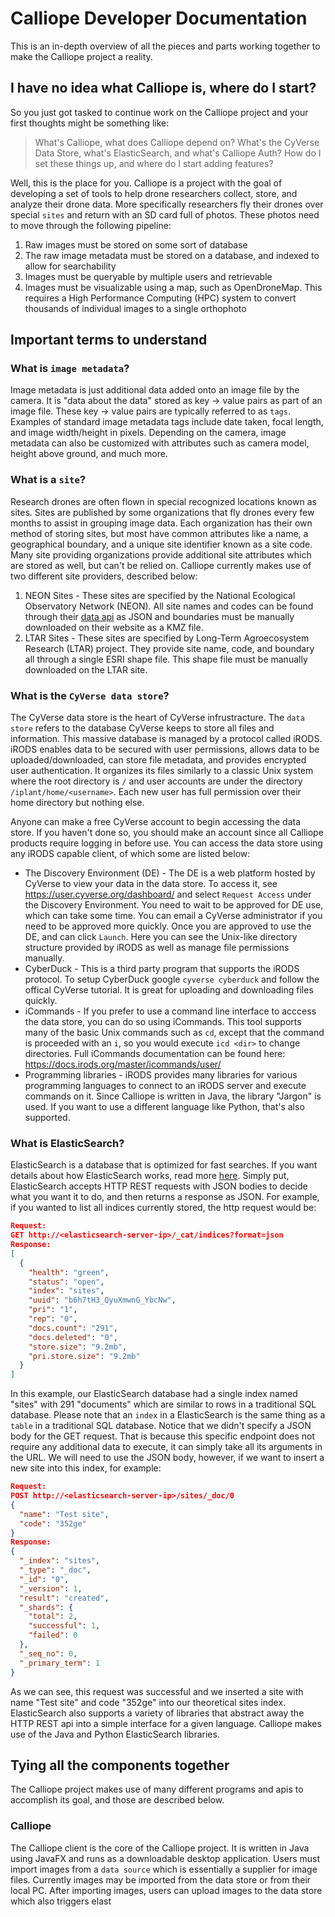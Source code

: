 # Calliope Developer Documentation

This is an in-depth overview of all the pieces and parts working together to make the Calliope project a reality.

## I have no idea what Calliope is, where do I start?

So you just got tasked to continue work on the Calliope project and your first thoughts might be something like:

> What's Calliope, what does Calliope depend on?
> What's the CyVerse Data Store, what's ElasticSearch, and what's Calliope Auth?
> How do I set these things up, and where do I start adding features?

Well, this is the place for you. Calliope is a project with the goal of developing a set of tools to help drone researchers collect, store, and analyze their drone data. More specifically researchers fly their drones over special `sites` and return with an SD card full of photos. These photos need to move through the following pipeline:

1. Raw images must be stored on some sort of database
2. The raw image metadata must be stored on a database, and indexed to allow for searchability
3. Images must be queryable by multiple users and retrievable
4. Images must be visualizable using a map, such as OpenDroneMap. This requires a High Performance Computing (HPC) system to convert thousands of individual images to a single orthophoto
 
## Important terms to understand

### What is `image metadata`?

Image metadata is just additional data added onto an image file by the camera. It is "data about the data" stored as key -> value pairs as part of an image file. These key -> value pairs are typically referred to as `tags`. Examples of standard image metadata tags include date taken, focal length, and image width/height in pixels. Depending on the camera, image metadata can also be customized with attributes such as camera model, height above ground, and much more.

### What is a `site`?

Research drones are often flown in special recognized locations known as sites. Sites are published by some organizations that fly drones every few months to assist in grouping image data. Each organization has their own method of storing sites, but most have common attributes like a name, a geographical boundary, and a unique site identifier known as a site code. Many site providing organizations provide additional site attributes which are stored as well, but can't be relied on. Calliope currently makes use of two different site providers, described below:

1. NEON Sites - These sites are specified by the National Ecological Observatory Network (NEON). All site names and codes can be found through their [data api](http://data.neonscience.org/data-api#/) as JSON and boundaries must be manually downloaded on their website as a KMZ file.
2. LTAR Sites - These sites are specified by Long-Term Agroecosystem Research (LTAR) project. They provide site name, code, and boundary all through a single ESRI shape file. This shape file must be manually downloaded on the LTAR site.

### What is the `CyVerse data store`?

The CyVerse data store is the heart of CyVerse infrustracture. The `data store` refers to the database CyVerse keeps to store all files and information. This massive database is managed by a protocol called iRODS. iRODS enables data to be secured with user permissions, allows data to be uploaded/downloaded, can store file metadata, and provides encrypted user authentication. It organizes its files similarly to a classic Unix system where the root directory is `/` and user accounts are under the directory `/iplant/home/<username>`. Each new user has full permission over their home directory but nothing else.

Anyone can make a free CyVerse account to begin accessing the data store. If you haven't done so, you should make an account since all Calliope products require logging in before use. You can access the data store using any iRODS capable client, of which some are listed below:

- The Discovery Environment (DE) - The DE is a web platform hosted by CyVerse to view your data in the data store. To access it, see https://user.cyverse.org/dashboard/ and select `Request Access` under the Discovery Environment. You need to wait to be approved for DE use, which can take some time. You can email a CyVerse administrator if you need to be approved more quickly. Once you are approved to use the DE, and can click `Launch`. Here you can see the Unix-like directory structure provided by iRODS as well as manage file permissions manually.
- CyberDuck - This is a third party program that supports the iRODS protocol. To setup CyberDuck google `cyverse cyberduck` and follow the offical CyVerse tutorial. It is great for uploading and downloading files quickly.
- iCommands - If you prefer to use a command line interface to acccess the data store, you can do so using iCommands. This tool supports many of the basic Unix commands such as `cd`, except that the command is proceeded with an `i`, so you would execute `icd <dir>` to change directories. Full iCommands documentation can be found here: https://docs.irods.org/master/icommands/user/
- Programming libraries - iRODS provides many libraries for various programming languages to connect to an iRODS server and execute commands on it. Since Calliope is written in Java, the library "Jargon" is used. If you want to use a different language like Python, that's also supported. 

### What is ElasticSearch?

ElasticSearch is a database that is optimized for fast searches. If you want details about how ElasticSearch works, read more [here](https://www.elastic.co/guide/index.html). Simply put, ElasticSearch accepts HTTP REST requests with JSON bodies to decide what you want it to do, and then returns a response as JSON. For example, if you wanted to list all indices currently stored, the http request would be:
```json
Request:
GET http://<elasticsearch-server-ip>/_cat/indices?format=json
Response:
[
  {
    "health": "green",
    "status": "open",
    "index": "sites",
    "uuid": "b6h7tH3_QyuXmwnG_YbcNw",
    "pri": "1",
    "rep": "0",
    "docs.count": "291",
    "docs.deleted": "0",
    "store.size": "9.2mb",
    "pri.store.size": "9.2mb"
  }
]
```

In this example, our ElasticSearch database had a single index named "sites" with 291 "documents" which are similar to rows in a traditional SQL database. Please note that an `index` in a ElasticSearch is the same thing as a `table` in a traditional SQL database. Notice that we didn't specify a JSON body for the GET request. That is because this specific endpoint does not require any additional data to execute, it can simply take all its arguments in the URL. We will need to use the JSON body, however, if we want to insert a new site into this index, for example:

```json
Request:
POST http://<elasticsearch-server-ip>/sites/_doc/0
{
  "name": "Test site",
  "code": "352ge"
}
Response:
{
  "_index": "sites",
  "_type": "_doc",
  "_id": "0",
  "_version": 1,
  "result": "created",
  "_shards": {
    "total": 2,
    "successful": 1,
    "failed": 0
  },
  "_seq_no": 0,
  "_primary_term": 1
}
```

As we can see, this request was successful and we inserted a site with name "Test site" and code "352ge" into our theoretical sites index. ElasticSearch also supports a variety of libraries that abstract away the HTTP REST api into a simple interface for a given language. Calliope makes use of the Java and Python ElasticSearch libraries.

## Tying all the components together

The Calliope project makes use of many different programs and apis to accomplish its goal, and those are described below.

### Calliope

The Calliope client is the core of the Calliope project. It is written in Java using JavaFX and runs as a downloadable desktop application. Users must import images from a `data source` which is essentially a supplier for image files. Currently images may be imported from the data store or from their local PC. After importing images, users can upload images to the data store which also triggers elast